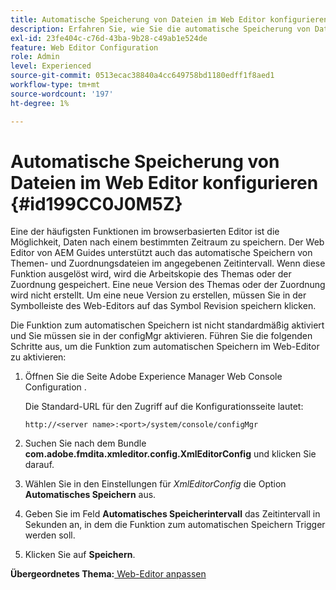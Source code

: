 ```yaml
---
title: Automatische Speicherung von Dateien im Web Editor konfigurieren
description: Erfahren Sie, wie Sie die automatische Speicherung von Dateien im Web Editor konfigurieren
exl-id: 23fe404c-c76d-43ba-9b28-c49ab1e524de
feature: Web Editor Configuration
role: Admin
level: Experienced
source-git-commit: 0513ecac38840a4cc649758bd1180edff1f8aed1
workflow-type: tm+mt
source-wordcount: '197'
ht-degree: 1%

---
```


# Automatische Speicherung von Dateien im Web Editor konfigurieren {#id199CC0J0M5Z}

Eine der häufigsten Funktionen im browserbasierten Editor ist die Möglichkeit, Daten nach einem bestimmten Zeitraum zu speichern. Der Web Editor von AEM Guides unterstützt auch das automatische Speichern von Themen- und Zuordnungsdateien im angegebenen Zeitintervall. Wenn diese Funktion ausgelöst wird, wird die Arbeitskopie des Themas oder der Zuordnung gespeichert. Eine neue Version des Themas oder der Zuordnung wird nicht erstellt. Um eine neue Version zu erstellen, müssen Sie in der Symbolleiste des Web-Editors auf das Symbol Revision speichern klicken.

Die Funktion zum automatischen Speichern ist nicht standardmäßig aktiviert und Sie müssen sie in der configMgr aktivieren. Führen Sie die folgenden Schritte aus, um die Funktion zum automatischen Speichern im Web-Editor zu aktivieren:

1. Öffnen Sie die Seite Adobe Experience Manager Web Console Configuration .

   Die Standard-URL für den Zugriff auf die Konfigurationsseite lautet:

   ```http
   http://<server name>:<port>/system/console/configMgr
   ```

1. Suchen Sie nach dem Bundle **com.adobe.fmdita.xmleditor.config.XmlEditorConfig** und klicken Sie darauf.

1. Wählen Sie in den Einstellungen für *XmlEditorConfig* die Option **Automatisches Speichern** aus.

1. Geben Sie im Feld **Automatisches Speicherintervall** das Zeitintervall in Sekunden an, in dem die Funktion zum automatischen Speichern Trigger werden soll.

1. Klicken Sie auf **Speichern**.


**Übergeordnetes Thema:**[ Web-Editor anpassen](conf-web-editor.md)
